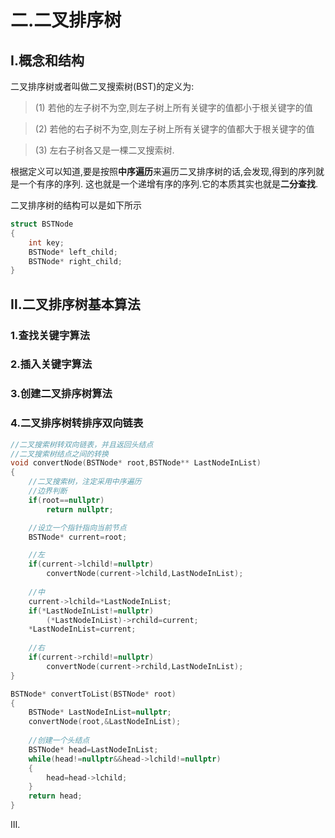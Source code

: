 # 二.二叉排序树
## Ⅰ.概念和结构
二叉排序树或者叫做二叉搜索树(BST)的定义为:
>(1) 若他的左子树不为空,则左子树上所有关键字的值都小于根关键字的值

>(2) 若他的右子树不为空,则左子树上所有关键字的值都大于根关键字的值

>(3) 左右子树各又是一棵二叉搜索树.

根据定义可以知道,要是按照**中序遍历**来遍历二叉排序树的话,会发现,得到的序列就是一个有序的序列.
这也就是一个递增有序的序列.它的本质其实也就是**二分查找**.

二叉排序树的结构可以是如下所示
```c++
struct BSTNode
{
    int key;
    BSTNode* left_child;
    BSTNode* right_child;
}
```

## Ⅱ.二叉排序树基本算法
### 1.查找关键字算法

### 2.插入关键字算法

### 3.创建二叉排序树算法

### 4.二叉排序树转排序双向链表
```c++
//二叉搜索树转双向链表，并且返回头结点
//二叉搜索树结点之间的转换
void convertNode(BSTNode* root,BSTNode** LastNodeInList)
{
    //二叉搜索树，注定采用中序遍历
    //边界判断
    if(root==nullptr)
        return nullptr;

    //设立一个指针指向当前节点
    BSTNode* current=root;

    //左
    if(current->lchild!=nullptr)
        convertNode(current->lchild,LastNodeInList);
    
    //中
    current->lchild=*LastNodeInList;
    if(*LastNodeInList!=nullptr)
        (*LastNodeInList)->rchild=current;
    *LastNodeInList=current;
    
    //右
    if(current->rchild!=nullptr)
        convertNode(current->rchild,LastNodeInList);
}

BSTNode* convertToList(BSTNode* root)
{
    BSTNode* LastNodeInList=nullptr;
    convertNode(root,&LastNodeInList);
    
    //创建一个头结点
    BSTNode* head=LastNodeInList;
    while(head!=nullptr&&head->lchild!=nullptr)
    {
        head=head->lchild;
    }
    return head;
}
```

Ⅲ.